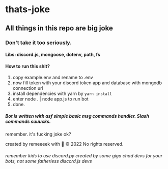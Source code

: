 # thats-joke
## All things in this repo are big joke
### Don't take it too seriously.
#### Libs: discord.js, mongoose, dotenv, path, fs

#### How to run this shit?
1. copy example.env and rename to .env
2. now fill token with your discord token app and database with mongodb connection url
3. install dependencies with yarn by `yarn install`
4. enter node . | node app.js to run bot
5. done.

##### Bot is written with asf simple basic msg commands handler. Slash commands suuucks.
remember.
it's fucking joke ok?

created by remeeeek with 🤪
© 2022 No rights reserved.

###### remember kids to use discord.py created by some giga chad devs for your bots, not some fatherless discord.js devs
